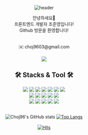 <div align="center">

![header](https://capsule-render.vercel.app/api?type=waving&color=timeGradient&height=250&section=header&text=Welcome&fontSize=80)

<p>
안녕하세요👋<br/>
프론트엔드 개발자 조준영입니다!<br/>
Github 방문을 환영합니다!<br/><br/><br/>
✉️ choj9603@gmail.com<br/><br/>
<a href="https://spangled-saturday-d56.notion.site/aab1d7aa5de04b7e85ffb648d758f443">
<img src="https://img.shields.io/badge/Notion-000000?style=flat-square&logo=notion&logoColor=white"/>
</a>
</p>



<h2>🛠️ Stacks & Tool 🛠️</h2>
<img src="https://img.shields.io/badge/HTML5-E34F26?style=flat-square&logo=html5&logoColor=white"/>
<img src="https://img.shields.io/badge/CSS3-1572B6?style=flat-square&logo=css3&logoColor=white"/>
<img src="https://img.shields.io/badge/JavaScript-F7DF1E?style=flat-square&logo=javascript&logoColor=white"/>
<img src="https://img.shields.io/badge/TypeScript-3178C6?style=flat-square&logo=TypeScript&logoColor=white"/>
<img src="https://img.shields.io/badge/React-61DAFB?style=flat-square&logo=react&logoColor=white"/>
<img src="https://img.shields.io/badge/Redux-764ABC?style=flat-square&logo=redux&logoColor=white"/>
<img src="https://img.shields.io/badge/next.js-000000?style=for-the-badge&logo=next.js&logoColor=white"> 
<br/>
<img src="https://img.shields.io/badge/sass-CC6699?style=for-the-badge&logo=sass&logoColor=white">
<img src="https://img.shields.io/badge/tailwindcss-06B6D4?style=for-the-badge&logo=tailwindcss&logoColor=white">
<img src="https://img.shields.io/badge/bootstrap-7952B3?style=for-the-badge&logo=bootstrap&logoColor=white">
<img src="https://img.shields.io/badge/styledcomponents-DB7093?style=for-the-badge&logo=styledcomponents&logoColor=white">
<img src="https://img.shields.io/badge/Mui-007FFF?style=for-the-badge&logo=mui&logoColor=white">
<br/>
<img src="https://img.shields.io/badge/Visual Studio Code-007ACC?style=flat-square&logo=visualstudiocode&logoColor=white"/>
<img src="https://img.shields.io/badge/Git-F05032?style=flat-square&logo=git&logoColor=white"/>
<img src="https://img.shields.io/badge/SourceTree-0052CC?style=flat-square&logo=sourcetree&logoColor=white"/>
<img src="https://img.shields.io/badge/Notion-000000?style=flat-square&logo=notion&logoColor=white"/>
<img src="https://img.shields.io/badge/Figma-000000?style=flat-square&logo=figma&logoColor=white"/>
<br/>
<br/>
 
 

![Choj96's GitHub stats](https://github-readme-stats.vercel.app/api?username=choj96&theme=dark&show_icons=true)
 [![Top Langs](https://github-readme-stats.vercel.app/api/top-langs/?username=choj96&theme=dark&show&layout=compact)](https://github.com/anuraghazra/github-readme-stats)
<br/>
<br/>
 [![Hits](https://hits.seeyoufarm.com/api/count/incr/badge.svg?url=https%3A%2F%2Fgithub.com%2Fchoj96%2Fhit-counter&count_bg=%23DFDFDF&title_bg=%23144F40&icon=react.svg&icon_color=%2300CCFF&title=hits&edge_flat=false)](https://hits.seeyoufarm.com)
 

</div>
